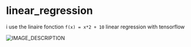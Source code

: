 # linear_regression
i use the linaire fonction ``f(x) = x*2 + 10`` linear regression with tensorflow

![IMAGE_DESCRIPTION]([url_of_image](https://raw.githubusercontent.com/black-hole-wahbi/linear_regression/main/Untitled.png)https://raw.githubusercontent.com/black-hole-wahbi/linear_regression/main/Untitled.png)
